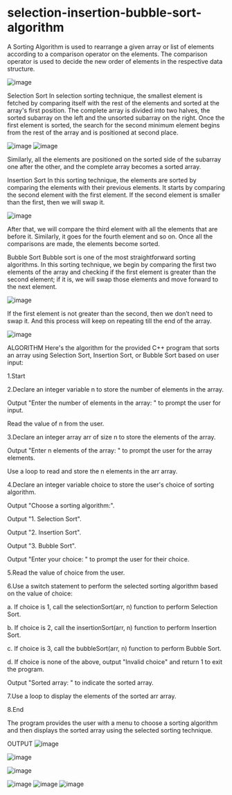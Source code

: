 # selection-insertion-bubble-sort-algorithm
A Sorting Algorithm is used to rearrange a given array or list of elements according to a comparison operator on the elements. The comparison operator is used to decide the new order of elements in the respective data structure.

![image](https://github.com/Preet-Sawant-9/selection-insertion-bubble-sort-algorithm/assets/130697042/ee8c9c0d-d6fb-41d8-bf34-e804224a3af5)


Selection Sort
In selection sorting technique, the smallest element is fetched by comparing itself with the rest of the elements and sorted at the array's first position. The complete array is divided into two halves, the sorted subarray on the left and the unsorted subarray on the right. Once the first element is sorted, the search for the second minimum element begins from the rest of the array and is positioned at second place.

![image](https://github.com/Preet-Sawant-9/selection-insertion-bubble-sort-algorithm/assets/130697042/5b99caef-da54-4242-b5de-8517371f7188)
![image](https://github.com/Preet-Sawant-9/selection-insertion-bubble-sort-algorithm/assets/130697042/64e05842-5003-482f-94d9-ee4273afe2d1)


Similarly, all the elements are positioned on the sorted side of the subarray one after the other, and the complete array becomes a sorted array.

Insertion Sort
In this sorting technique, the elements are sorted by comparing the elements with their previous elements. It starts by comparing the second element with the first element. If the second element is smaller than the first, then we will swap it.

![image](https://github.com/Preet-Sawant-9/selection-insertion-bubble-sort-algorithm/assets/130697042/4ee84c23-4040-41b9-94b1-9faee1839ec3)


After that, we will compare the third element with all the elements that are before it. Similarly, it goes for the fourth element and so on. Once all the comparisons are made, the elements become sorted.

Bubble Sort
Bubble sort is one of the most straightforward sorting algorithms. In this sorting technique, we begin by comparing the first two elements of the array and checking if the first element is greater than the second element; if it is, we will swap those elements and move forward to the next element.

![image](https://github.com/Preet-Sawant-9/selection-insertion-bubble-sort-algorithm/assets/130697042/40bac782-22d5-4765-bc39-eeeb9593d563)


If the first element is not greater than the second, then we don’t need to swap it. And this process will keep on repeating till the end of the array.

![image](https://github.com/Preet-Sawant-9/selection-insertion-bubble-sort-algorithm/assets/130697042/d3e43c33-9eac-465d-a37f-39e8fca98653)


ALGORITHM
Here's the algorithm for the provided C++ program that sorts an array using Selection Sort, Insertion Sort, or Bubble Sort based on user input:

1.Start

2.Declare an integer variable n to store the number of elements in the array.

Output "Enter the number of elements in the array: " to prompt the user for input.

Read the value of n from the user.

3.Declare an integer array arr of size n to store the elements of the array.

Output "Enter n elements of the array: " to prompt the user for the array elements.

Use a loop to read and store the n elements in the arr array.

4.Declare an integer variable choice to store the user's choice of sorting algorithm.

Output "Choose a sorting algorithm:".

Output "1. Selection Sort".

Output "2. Insertion Sort".

Output "3. Bubble Sort".

Output "Enter your choice: " to prompt the user for their choice.

5.Read the value of choice from the user.

6.Use a switch statement to perform the selected sorting algorithm based on the value of choice:

a. If choice is 1, call the selectionSort(arr, n) function to perform Selection Sort.

b. If choice is 2, call the insertionSort(arr, n) function to perform Insertion Sort.

c. If choice is 3, call the bubbleSort(arr, n) function to perform Bubble Sort.

d. If choice is none of the above, output "Invalid choice" and return 1 to exit the program.

Output "Sorted array: " to indicate the sorted array.

7.Use a loop to display the elements of the sorted arr array.

8.End

The program provides the user with a menu to choose a sorting algorithm and then displays the sorted array using the selected sorting technique.

OUTPUT
![image](https://github.com/Preet-Sawant-9/selection-insertion-bubble-sort-algorithm/assets/130697042/a542b6e7-395a-42f0-b75a-cb4bbaab6a1c)


![image](https://github.com/Preet-Sawant-9/selection-insertion-bubble-sort-algorithm/assets/130697042/3c3f3f24-a925-4ff3-ba61-e653ae5af88b)


![image](https://github.com/Preet-Sawant-9/selection-insertion-bubble-sort-algorithm/assets/130697042/cf378813-37c0-4869-be57-d74b1c44343c)


![image](https://github.com/Preet-Sawant-9/selection-insertion-bubble-sort-algorithm/assets/130697042/3a6b65cd-8338-4870-9171-96f272d6152f)
![image](https://github.com/Preet-Sawant-9/selection-insertion-bubble-sort-algorithm/assets/130697042/1569ecb8-2096-4577-a2cc-d1315d1cd56e)
![image](https://github.com/Preet-Sawant-9/selection-insertion-bubble-sort-algorithm/assets/130697042/2478f0d1-af2e-4275-91a0-7461dff26392)


